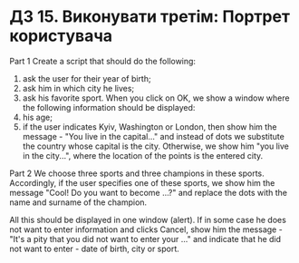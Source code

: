 # ДЗ 15.  Виконувати третім: Портрет користувача

Part 1
Create a script that should do the following:
1) ask the user for their year of birth;
2) ask him in which city he lives;
3) ask his favorite sport.
   When you click on OK, we show a window where the following information should be displayed:
1) his age;
2) if the user indicates Kyiv, Washington or London, then show him the message - "You live in the capital..." and instead of dots we substitute the country whose capital is the city. Otherwise, we show him "you live in the city...", where the location of the points is the entered city.

Part 2
We choose three sports and three champions in these sports. Accordingly, if the user specifies one of these sports, we show him the message "Cool! Do you want to become ...?" and replace the dots with the name and surname of the champion.

All this should be displayed in one window (alert).
If in some case he does not want to enter information and clicks Cancel, show him the message - "It's a pity that you did not want to enter your ..." and indicate that he did not want to enter - date of birth, city or sport.
